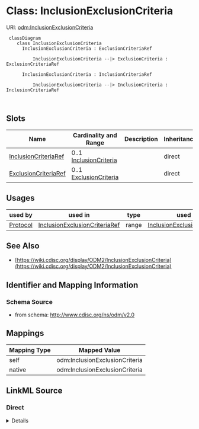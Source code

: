 # Class: InclusionExclusionCriteria



URI: [odm:InclusionExclusionCriteria](http://www.cdisc.org/ns/odm/v2.0/InclusionExclusionCriteria)



```mermaid
 classDiagram
    class InclusionExclusionCriteria
      InclusionExclusionCriteria : ExclusionCriteriaRef
        
          InclusionExclusionCriteria --|> ExclusionCriteria : ExclusionCriteriaRef
        
      InclusionExclusionCriteria : InclusionCriteriaRef
        
          InclusionExclusionCriteria --|> InclusionCriteria : InclusionCriteriaRef
        
      
```




<!-- no inheritance hierarchy -->


## Slots

| Name | Cardinality and Range | Description | Inheritance |
| ---  | --- | --- | --- |
| [InclusionCriteriaRef](InclusionCriteriaRef.md) | 0..1 <br/> [InclusionCriteria](InclusionCriteria.md) |  | direct |
| [ExclusionCriteriaRef](ExclusionCriteriaRef.md) | 0..1 <br/> [ExclusionCriteria](ExclusionCriteria.md) |  | direct |





## Usages

| used by | used in | type | used |
| ---  | --- | --- | --- |
| [Protocol](Protocol.md) | [InclusionExclusionCriteriaRef](InclusionExclusionCriteriaRef.md) | range | [InclusionExclusionCriteria](InclusionExclusionCriteria.md) |






## See Also

* [https://wiki.cdisc.org/display/ODM2/InclusionExclusionCriteria](https://wiki.cdisc.org/display/ODM2/InclusionExclusionCriteria)

## Identifier and Mapping Information







### Schema Source


* from schema: http://www.cdisc.org/ns/odm/v2.0





## Mappings

| Mapping Type | Mapped Value |
| ---  | ---  |
| self | odm:InclusionExclusionCriteria |
| native | odm:InclusionExclusionCriteria |





## LinkML Source

<!-- TODO: investigate https://stackoverflow.com/questions/37606292/how-to-create-tabbed-code-blocks-in-mkdocs-or-sphinx -->

### Direct

<details>
```yaml
name: InclusionExclusionCriteria
from_schema: http://www.cdisc.org/ns/odm/v2.0
see_also:
- https://wiki.cdisc.org/display/ODM2/InclusionExclusionCriteria
slots:
- InclusionCriteriaRef
- ExclusionCriteriaRef
slot_usage:
  InclusionCriteriaRef:
    name: InclusionCriteriaRef
    domain_of:
    - InclusionExclusionCriteria
    range: InclusionCriteria
    maximum_cardinality: 1
  ExclusionCriteriaRef:
    name: ExclusionCriteriaRef
    domain_of:
    - InclusionExclusionCriteria
    range: ExclusionCriteria
    maximum_cardinality: 1
class_uri: odm:InclusionExclusionCriteria

```
</details>

### Induced

<details>
```yaml
name: InclusionExclusionCriteria
from_schema: http://www.cdisc.org/ns/odm/v2.0
see_also:
- https://wiki.cdisc.org/display/ODM2/InclusionExclusionCriteria
slot_usage:
  InclusionCriteriaRef:
    name: InclusionCriteriaRef
    domain_of:
    - InclusionExclusionCriteria
    range: InclusionCriteria
    maximum_cardinality: 1
  ExclusionCriteriaRef:
    name: ExclusionCriteriaRef
    domain_of:
    - InclusionExclusionCriteria
    range: ExclusionCriteria
    maximum_cardinality: 1
attributes:
  InclusionCriteriaRef:
    name: InclusionCriteriaRef
    from_schema: http://www.cdisc.org/ns/odm/v2.0
    rank: 1000
    alias: InclusionCriteriaRef
    owner: InclusionExclusionCriteria
    domain_of:
    - InclusionExclusionCriteria
    range: InclusionCriteria
    maximum_cardinality: 1
  ExclusionCriteriaRef:
    name: ExclusionCriteriaRef
    from_schema: http://www.cdisc.org/ns/odm/v2.0
    rank: 1000
    alias: ExclusionCriteriaRef
    owner: InclusionExclusionCriteria
    domain_of:
    - InclusionExclusionCriteria
    range: ExclusionCriteria
    maximum_cardinality: 1
class_uri: odm:InclusionExclusionCriteria

```
</details>
